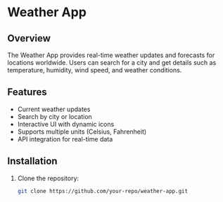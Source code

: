 # Weather App

## Overview
The Weather App provides real-time weather updates and forecasts for locations worldwide. Users can search for a city and get details such as temperature, humidity, wind speed, and weather conditions.

## Features
- Current weather updates
- Search by city or location
- Interactive UI with dynamic icons
- Supports multiple units (Celsius, Fahrenheit)
- API integration for real-time data

## Installation
1. Clone the repository:
   ```bash
   git clone https://github.com/your-repo/weather-app.git
